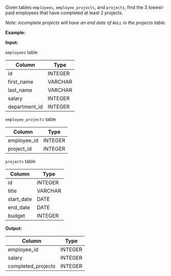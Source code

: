 ﻿
Given tables  `employees`,  `employee_projects`, and `projects`, find the 3 lowest-paid employees that have completed at least 2 projects.

_Note: incomplete projects will have an end date of  `NULL`  in the projects table._

**Example:**

**Input:**

`employees`  table

|    Column     |  Type   |
|---------------|---------|
| id            | INTEGER |
| first_name    | VARCHAR |
| last_name     | VARCHAR |
| salary        | INTEGER |
| department_id | INTEGER |


`employee_projects`  table


|   Column    |  Type   |
|-------------|---------|
| employee_id | INTEGER |
| project_id  | INTEGER |


`projects`  table

|   Column   |  Type   |
|------------|---------|
| id         | INTEGER |
| title      | VARCHAR |
| start_date | DATE    |
| end_date   | DATE    |
| budget     | INTEGER |


**Output:**

|       Column       |  Type   |
|--------------------|---------|
| employee_id        | INTEGER |
| salary             | INTEGER |
| completed_projects | INTEGER |


